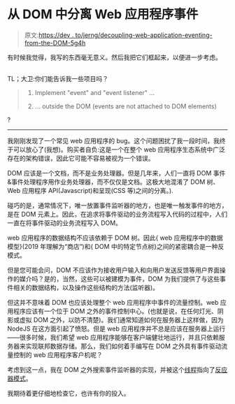 # 从 DOM 中分离 Web 应用程序事件

> 原文:[https://dev . to/jerng/decoupling-web-application-eventing-from-the-DOM-5g4h](https://dev.to/jerng/decoupling-web-application-eventing-from-the-dom-5g4h)

有时候我觉得，我写的东西毫无意义。然后我把它们框起来，以便进一步考虑。

## [](#)

TL；大卫:你们能告诉我一些项目吗？

> 1.  Implement "event" and "event listener" ...
> 
> 2.  ... outside the DOM (events are not attached to DOM elements)

?

* * *

我刚刚发现了一个常见 web 应用程序的 bug。这个问题困扰了我一段时间，我终于可以放心了(我想)。购买者自负:这是一个在整个 web 应用程序生态系统中广泛存在的架构错误，因此它可能不容易被视为一个错误。

DOM 应该是一个文档，而不是业务处理器。但是几年来，人们一直将 DOM 事件&事件处理程序用作业务处理器，而不仅仅是文档。这极大地混淆了 DOM 树、Web 应用程序 API(Javascript)和呈现(CSS 等)之间的分离。).

碰巧的是，通常情况下，唯一放置事件监听器的地方，也是唯一触发事件的地方，是在 DOM 元素上。因此，在追求将事件驱动的业务流程写入代码的过程中，人们一直在将事件驱动的业务流程写入 DOM。

web 应用程序的数据结构不应该依赖于 DOM 树。因此{ web 应用程序中的数据模型}(2019 年理解为“商店”)和{ DOM 中的特定节点树}之间的紧密耦合是一种反模式。

但是您可能会问，DOM 不应该作为接收用户输入和向用户发送反馈等用户界面操作的媒介吗？是的，当然，这些可以被建模为事件，DOM 为我们提供了与这些事件相关的数据结构，以及操作这些结构的方法(监听器)。

但这并不意味着 DOM 也应该处理整个 web 应用程序中事件的流量控制。web 应用程序应该有一个位于 DOM 之外的事件控制中心。(也就是说，在任何灯光、阴影或虚拟 DOM 之外，以防不清楚)。我们通常知道如何在服务器上这样做，因为 NodeJS 在这方面引起了愤怒。但是 web 应用程序并不总是应该在服务器上运行——很多时候，我们希望 web 应用程序能够在客户端健壮地运行，并且只依赖服务器来实现联邦数据存储。那么，我们如何着手编写在 DOM 之外具有事件驱动流量控制的 web 应用程序客户机呢？

考虑到这一点，我在 DOM 之外搜索事件监听器的实现，并被这个[线程](https://stackoverflow.com/questions/15308371/custom-events-model-without-using-dom-events-in-javascript)指向了[反应器模式](https://subscription.packtpub.com/book/web_development/9781783287314/1/ch01lvl1sec09/the-reactor-pattern)。

我期待着更仔细地检查它，也许有你的投入。